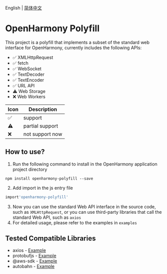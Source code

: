English | [简体中文](./README-zh.md)
# OpenHarmony Polyfill
This project is a polyfill that implements a subset of the standard web interface for OpenHarmony, currently includes the following APIs:
* ✅ XMLHttpRequest
* ✅ fetch
* ✅ WebSocket
* ✅ TextDecoder
* ✅ TextEncoder
* ✅ URL API
* ⚠️ Web Storage
* ❌ Web Workers

| Icon | Description |
| ---- | ---- |
|✅|support|
|⚠️|partial support|
|❌|not support now|

## How to use?

1. Run the following command to install in the OpenHarmony application project directory
```
npm install openharmony-polyfill --save
```
2. Add import in the js entry file
```js
import'openharmony-polyfill'
```
3. Now you can use the standard Web API interface in the source code, such as `XMLHttpRequest`, or you can use third-party libraries that call the standard Web API, such as `axios`
4. For detailed usage, please refer to the examples in `examples`
   
## Tested Compatible Libraries
* axios - [Example](examples/sdk7-demo/entry/src/main/ets/default/pages/network.ets)
* protobufjs - [Example](examples/sdk7-demo/entry/src/main/ets/default/pages/protobuf.ets)
* @aws-sdk - [Example](examples/sdk7-demo/entry/src/main/ets/default/pages/network.ets)
* autobahn - [Example](examples/sdk7-demo/entry/src/main/ets/default/pages/autobahn.ets)